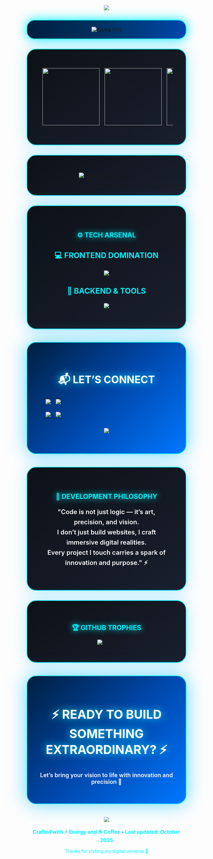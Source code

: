 <div align="center">

<!-- 🌌 NEON WAVE HEADER -->
<img src="https://capsule-render.vercel.app/api?type=waving&color=0:001F3F,50:0047AB,100:00BFFF&height=250&section=header&text=HASSAN%20NADEEM&fontSize=80&fontAlignY=65&desc=FRONTEND%20INNOVATOR%20•%20UI%2FUX%20ENGINEER&descAlignY=90&fontColor=00EFFF&animation=fadeIn" />

<!-- ⚡ TYPING INTRO -->
<div style="background: linear-gradient(90deg, #001F3F, #003366, #0047AB); padding: 20px; border-radius: 25px; margin: 30px 0; border: 2px solid #00EFFF; box-shadow: 0 0 35px #00EFFF;">
  <img src="https://readme-typing-svg.herokuapp.com/?font=Fira+Code&weight=800&size=28&duration=4000&pause=1000&color=00EFFF&center=true&vCenter=true&width=800&height=60&lines=🚀+Turning+Ideas+into+Reality;💡+Building+Futuristic+Web+Experiences;🧠+Designing+for+Performance+and+Emotion;🔥+Driven+by+Code,+Fueled+by+Creativity" alt="Typing SVG" />
</div>

<!-- 🧠 STATS ZONE -->
<div style="background: linear-gradient(145deg, #0d1117, #1a1f2e); padding: 40px; border-radius: 30px; border: 2px solid #00EFFF; box-shadow: 0 0 50px rgba(0, 191, 255, 0.3); margin: 30px 0;">

<table align="center" width="100%">
  <tr>
    <td align="center" width="33%">
      <img height="180" src="https://github-readme-stats.vercel.app/api?username=hassannadeemansari&show_icons=true&theme=react&hide_border=true&bg_color=0d1117&title_color=00EFFF&icon_color=00EFFF&text_color=ffffff&custom_title=⚡+PERFORMANCE+STATS" />
    </td>
    <td align="center" width="33%">
      <img height="180" src="https://github-readme-streak-stats.herokuapp.com/?user=hassannadeemansari&theme=react&hide_border=true&background=0d1117&ring=00EFFF&fire=00EFFF&currStreakLabel=00EFFF&dates=ffffff" />
    </td>
    <td align="center" width="33%">
      <img height="180" src="https://github-readme-stats.vercel.app/api/top-langs/?username=hassannadeemansari&layout=compact&theme=react&hide_border=true&bg_color=0d1117&title_color=00EFFF&text_color=ffffff&langs_count=8&custom_title=💻+TOP+TECH+STACKS" />
    </td>
  </tr>
</table>

</div>

<!-- 🌍 ACTIVITY GRAPH -->
<div style="background: linear-gradient(145deg, #0d1117, #1a1f2e); padding: 40px; border-radius: 30px; border: 2px solid #00EFFF; box-shadow: 0 0 50px rgba(0,191,255,0.3); margin: 30px 0;">

[![Hassan's Activity Graph](https://github-readme-activity-graph.vercel.app/graph?username=hassannadeemansari&custom_title=🚀+CODING+JOURNEY&theme=react-dark&bg_color=0d1117&hide_border=true&line=00EFFF&point=00EFFF&area=true&area_color=00EFFF33)](https://github.com/hassannadeemansari)

</div>

<!-- 🧩 TECH STACK -->
<div style="background: linear-gradient(145deg, #0d1117, #1a1f2e); padding: 50px; border-radius: 30px; border: 2px solid #00EFFF; box-shadow: 0 0 50px rgba(0,191,255,0.4); margin: 30px 0;">
<h2 align="center" style="color:#00EFFF; text-shadow: 0 0 20px #00EFFF;">⚙️ TECH ARSENAL</h2>

<h3 align="center" style="color:#00EFFF; font-size:24px;">💻 FRONTEND DOMINATION</h3>
<p align="center">
  <img src="https://skillicons.dev/icons?i=react,nextjs,typescript,javascript,vue,html,css,tailwind,figma&theme=dark" />
</p>

<h3 align="center" style="color:#00EFFF; font-size:24px;">🧠 BACKEND & TOOLS</h3>
<p align="center">
  <img src="https://skillicons.dev/icons?i=nodejs,express,mongodb,git,github,vscode,vercel,netlify,postman&theme=dark" />
</p>
</div>

<!-- 📬 CONTACT -->
<div style="background: linear-gradient(135deg, #001F3F, #0047AB, #0077FF); padding: 50px; border-radius: 30px; border: 2px solid #00EFFF; box-shadow: 0 0 60px rgba(0,191,255,0.6); margin: 40px 0;">
<h2 align="center" style="color:white; text-shadow: 0 0 25px #00EFFF; font-size:32px;">📬 LET’S CONNECT</h2>

<table align="center" width="80%">
  <tr>
    <td align="center">
      <a href="https://hassan-nadeem.vercel.app" target="_blank">
        <img src="https://img.shields.io/badge/🌐_PORTFOLIO-00EFFF?style=for-the-badge&logo=vercel&logoColor=white&labelColor=0d1117" />
      </a>
    </td>
    <td align="center">
      <a href="mailto:hasssannann234@gmail.com">
        <img src="https://img.shields.io/badge/📧_EMAIL-00EFFF?style=for-the-badge&logo=gmail&logoColor=white&labelColor=0d1117" />
      </a>
    </td>
  </tr>
  <tr>
    <td align="center" style="padding-top:20px;">
      <a href="https://wa.me/923452524816">
        <img src="https://img.shields.io/badge/💬_WHATSAPP-00EFFF?style=for-the-badge&logo=whatsapp&logoColor=white&labelColor=0d1117" />
      </a>
    </td>
    <td align="center" style="padding-top:20px;">
      <a href="https://linkedin.com/in/hassannadeem">
        <img src="https://img.shields.io/badge/💼_LINKEDIN-00EFFF?style=for-the-badge&logo=linkedin&logoColor=white&labelColor=0d1117" />
      </a>
    </td>
  </tr>
</table>

<p align="center" style="margin-top: 30px;">
  <img src="https://komarev.com/ghpvc/?username=hassannadeemansari&color=00EFFF&style=for-the-badge&label=VISITORS+COUNT+⚡&labelColor=0d1117" />
</p>
</div>

<!-- 🧠 PHILOSOPHY -->
<div style="background: linear-gradient(145deg, #0d1117, #1a1f2e); padding: 50px; border-radius: 30px; border: 2px solid #00EFFF; box-shadow: 0 0 50px rgba(0,191,255,0.3); margin: 30px 0;">
<h2 align="center" style="color:#00EFFF; text-shadow: 0 0 20px #00EFFF;">💭 DEVELOPMENT PHILOSOPHY</h2>

<p align="center" style="color:white; font-size:20px; font-weight:600; line-height:1.6;">
"Code is not just logic — it’s art, precision, and vision.<br>
I don’t just build websites, I craft immersive digital realities.<br>
Every project I touch carries a spark of innovation and purpose." ⚡
</p>
</div>

<!-- 🏆 TROPHIES -->
<div style="background: linear-gradient(145deg, #0d1117, #1a1f2e); padding: 40px; border-radius: 30px; border: 2px solid #00EFFF; box-shadow: 0 0 50px rgba(0,191,255,0.3); margin: 30px 0;">
<h2 align="center" style="color:#00EFFF; text-shadow:0 0 20px #00EFFF;">🏆 GITHUB TROPHIES</h2>

[![trophy](https://github-profile-trophy.vercel.app/?username=hassannadeemansari&theme=onestar&no-frame=true&row=1&margin-w=15&margin-h=15&column=7)](https://github.com/ryo-ma/github-profile-trophy)
</div>

<!-- ⚡ CALL TO ACTION -->
<div style="background: linear-gradient(135deg, #001F3F, #0047AB, #0077FF); padding: 40px; border-radius: 30px; border: 2px solid #00EFFF; box-shadow: 0 0 60px rgba(0,191,255,0.6); margin: 40px 0;">
<h2 align="center" style="color:white; font-size:38px; text-shadow:0 0 25px #00EFFF;">
⚡ READY TO BUILD SOMETHING EXTRAORDINARY? ⚡
</h2>
<p align="center" style="color:white; font-size:18px; font-weight:600;">
Let’s bring your vision to life with innovation and precision 🚀
</p>
</div>

<!-- 🌊 FOOTER -->
<img src="https://capsule-render.vercel.app/api?type=waving&color=0:001F3F,50:0047AB,100:00BFFF&height=150&section=footer&reversal=true&animation=fadeIn" />

<div align="center" style="margin-top: 20px;">
  <p style="color:#00EFFF;font-size:16px;"><strong>Crafted with ⚡ Energy and ☕ Coffee • Last updated: October 2025</strong></p>
  <p style="color:#00EFFF;font-size:14px;">Thanks for visiting my digital universe 🌌</p>
</div>

</div>
